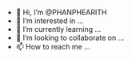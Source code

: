 - 👋 Hi, I’m @PHANPHEARITH
- 👀 I’m interested in ...
- 🌱 I’m currently learning ...
- 💞️ I’m looking to collaborate on ...
- 📫 How to reach me ...

<!---
PHANPHEARITH/PHANPHEARITH is a ✨ special ✨ repository because its `README.md` (this file) appears on your GitHub profile.
You can click the Preview link to take a look at your changes.
--->
